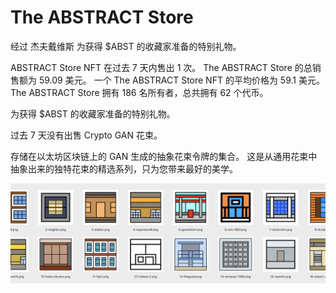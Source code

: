 # The ABSTRACT Store

经过
杰夫戴维斯
为获得 $ABST 的收藏家准备的特别礼物。

ABSTRACT Store NFT 在过去 7 天内售出 1 次。 The ABSTRACT Store 的总销售额为 59.09 美元。 一个 The ABSTRACT Store NFT 的平均价格为 59.1 美元。 The ABSTRACT Store 拥有 186 名所有者，总共拥有 62 个代币。

为获得 $ABST 的收藏家准备的特别礼物。

过去 7 天没有出售 Crypto GAN 花束。

存储在以太坊区块链上的 GAN 生成的抽象花束令牌的集合。 这是从通用花束中抽象出来的独特花束的精选系列，只为您带来最好的美学。

![unnamed](unnamed.png)
